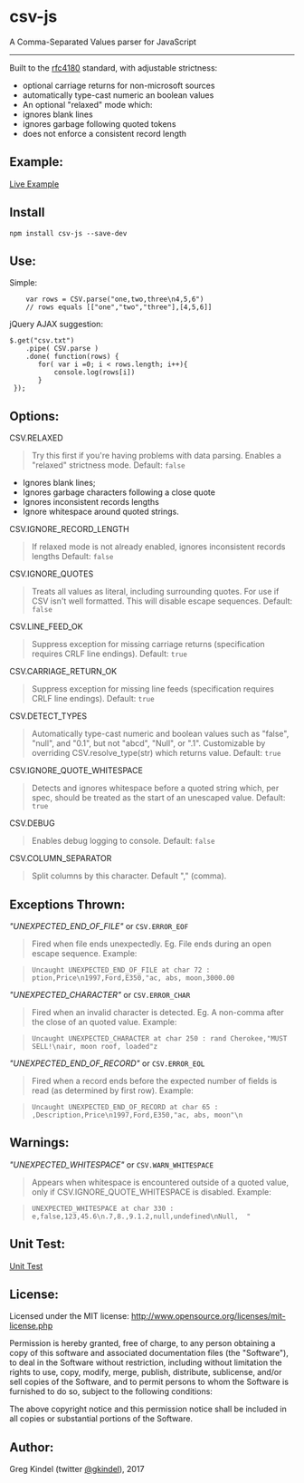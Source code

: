 # csv-js 
A Comma-Separated Values parser for JavaScript

-----

Built to the <a href="http://www.ietf.org/rfc/rfc4180.txt">rfc4180</a> standard, with adjustable strictness:

- optional carriage returns for non-microsoft sources 
- automatically type-cast numeric an boolean values
- An optional "relaxed" mode which: 
 - ignores blank lines
 - ignores garbage following quoted tokens
 - does not enforce a consistent record length

Example:
----
[Live Example](http://gkindel.github.io/CSV-JS/csv.html)


Install
----
`npm install csv-js --save-dev`


Use:
----
Simple:

        var rows = CSV.parse("one,two,three\n4,5,6")
        // rows equals [["one","two","three"],[4,5,6]]

jQuery AJAX suggestion:

    $.get("csv.txt")
        .pipe( CSV.parse )
        .done( function(rows) {
           for( var i =0; i < rows.length; i++){
               console.log(rows[i])
           }
     });

Options:
----

CSV.RELAXED

> Try this first if you're having problems with data parsing. Enables a "relaxed" strictness mode. Default: `false`

- Ignores blank lines;
- Ignores garbage characters following a close quote
- Ignores inconsistent records lengths
- Ignore whitespace around quoted strings.
     
CSV.IGNORE\_RECORD\_LENGTH

> If relaxed mode is not already enabled, ignores inconsistent records lengths Default: `false`

CSV.IGNORE\_QUOTES

> Treats all values as literal, including surrounding quotes. For use if CSV isn't well formatted. This will disable escape sequences. Default: `false`

CSV.LINE\_FEED\_OK

> Suppress exception for missing carriage returns (specification requires CRLF line endings). Default: `true`

CSV.CARRIAGE\_RETURN\_OK

> Suppress exception for missing line feeds (specification requires CRLF line endings). Default: `true`

CSV.DETECT\_TYPES

> Automatically type-cast numeric and boolean values such as "false", "null", and "0.1", but not "abcd", "Null", or ".1".  Customizable by overriding CSV.resolve_type(str) which returns value.  Default: `true`

CSV.IGNORE\_QUOTE\_WHITESPACE

> Detects and ignores whitespace before a quoted string which, per spec, should be treated as the start of an unescaped value.  Default: `true`

CSV.DEBUG

> Enables debug logging to console.  Default: `false`

CSV.COLUMN\_SEPARATOR

> Split columns by this character. Default "," (comma).

Exceptions Thrown:
----

*"UNEXPECTED\_END\_OF\_FILE"* or `CSV.ERROR_EOF`

> Fired when file ends unexpectedly. Eg. File ends during an open escape sequence. Example:

>`Uncaught UNEXPECTED_END_OF_FILE at char 72 : ption,Price\n1997,Ford,E350,"ac, abs, moon,3000.00`

*"UNEXPECTED_CHARACTER"*  or `CSV.ERROR_CHAR`

> Fired when an invalid character is detected. Eg. A non-comma after the close of an quoted value. Example:

>   `Uncaught UNEXPECTED_CHARACTER at char 250 : rand Cherokee,"MUST SELL!\nair, moon roof, loaded"z`


*"UNEXPECTED_END_OF_RECORD"* or `CSV.ERROR_EOL`

> Fired when a record ends before the expected number of fields is read (as determined by first row). Example:

> `Uncaught UNEXPECTED_END_OF_RECORD at char 65 : ,Description,Price\n1997,Ford,E350,"ac, abs, moon"\n `

Warnings:
----

*"UNEXPECTED\_WHITESPACE"* or `CSV.WARN_WHITESPACE`

> Appears when whitespace is encountered outside of a quoted value, only if CSV.IGNORE_QUOTE_WHITESPACE is disabled. Example:

>`UNEXPECTED_WHITESPACE at char 330 : e,false,123,45.6\n.7,8.,9.1.2,null,undefined\nNull,  "`

Unit Test:
----
[Unit Test](http://gkindel.github.io/CSV-JS/unit/)

License:
----
Licensed under the MIT license: http://www.opensource.org/licenses/mit-license.php

Permission is hereby granted, free of charge, to any person obtaining a copy
of this software and associated documentation files (the "Software"), to deal
in the Software without restriction, including without limitation the rights
to use, copy, modify, merge, publish, distribute, sublicense, and/or sell
copies of the Software, and to permit persons to whom the Software is
furnished to do so, subject to the following conditions:

The above copyright notice and this permission notice shall be included in
all copies or substantial portions of the Software.

Author:
---- 
Greg Kindel (twitter <a href="http://twitter.com/gkindel">@gkindel</a>), 2017
